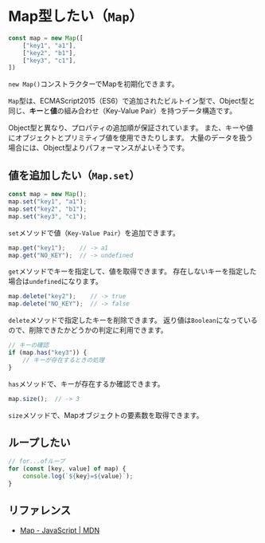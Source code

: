 # Map型したい（`Map`）

```js
const map = new Map([
    ["key1", "a1"],
    ["key2", "b1"],
    ["key3", "c1"],
])
```

`new Map()`コンストラクターでMapを初期化できます。

`Map`型は、ECMAScript2015（ES6）で追加されたビルトイン型で、Object型と同じ、**キー**と**値**の組み合わせ（Key-Value Pair）を持つデータ構造です。

Object型と異なり、プロパティの追加順が保証されています。
また、キーや値にオブジェクトとプリミティブ値を使用できたりします。
大量のデータを扱う場合には、Object型よりパフォーマンスがよいそうです。

## 値を追加したい（`Map.set`）

```js
const map = new Map();
map.set("key1", "a1");
map.set("key2", "b1");
map.set("key3", "c1");
```

`set`メソッドで値（`Key-Value Pair`）を追加できます。

```js
map.get("key1");    // -> a1
map.get("NO_KEY");  // -> undefined
```

`get`メソッドでキーを指定して、値を取得できます。
存在しないキーを指定した場合は`undefined`になります。

```js
map.delete("key2");    // -> true
map.delete("NO_KEY");  // -> false
```

`delete`メソッドで指定したキーを削除できます。
返り値は`Boolean`になっているので、削除できたかどうかの判定に利用できます。

```js
// キーの確認
if (map.has("key3")) {
    // キーが存在するときの処理
}
```

`has`メソッドで、キーが存在するか確認できます。

```js
map.size();  // -> 3
```

`size`メソッドで、Mapオブジェクトの要素数を取得できます。

## ループしたい

```js
// for...ofループ
for (const [key, value] of map) {
    console.log(`${key}=${value}`);
}
```

## リファレンス

- [Map - JavaScript | MDN](https://developer.mozilla.org/ja/docs/Web/JavaScript/Reference/Global_Objects/Map)
